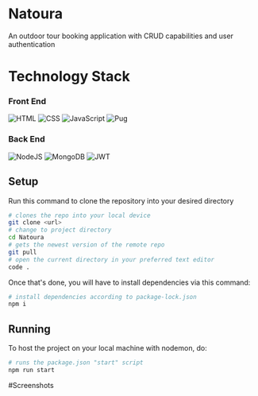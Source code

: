 # Natoura
 An outdoor tour booking application with CRUD capabilities and user authentication

# Technology Stack

### Front End

![HTML](https://img.shields.io/badge/HTML5-E34F26?style=for-the-badge&logo=html5&logoColor=white)
![CSS](https://img.shields.io/badge/CSS3-1572B6?style=for-the-badge&logo=css3&logoColor=white)
![JavaScript](https://img.shields.io/badge/JavaScript-323330?style=for-the-badge&logo=javascript&logoColor=F7DF1E)
![Pug](https://img.shields.io/badge/Pug-FFF?style=for-the-badge&logo=pug&logoColor=A86454)

### Back End

![NodeJS](https://img.shields.io/badge/Node.js-339933?style=for-the-badge&logo=nodedotjs&logoColor=white)
![MongoDB](https://img.shields.io/badge/MongoDB-%234ea94b.svg?style=for-the-badge&logo=mongodb&logoColor=white)
![JWT](https://img.shields.io/badge/JWT-black?style=for-the-badge&logo=JSON%20web%20tokens)

## Setup

Run this command to clone the repository into your desired directory

```bash
# clones the repo into your local device
git clone <url>
# change to project directory
cd Natoura
# gets the newest version of the remote repo
git pull
# open the current directory in your preferred text editor
code .
```

Once that's done, you will have to install dependencies via this command:

```bash
# install dependencies according to package-lock.json
npm i
```

## Running

To host the project on your local machine with nodemon, do:

```bash
# runs the package.json "start" script
npm run start
```

#Screenshots


